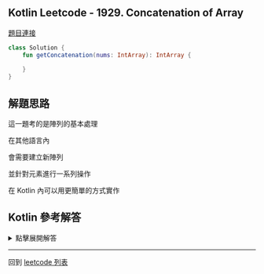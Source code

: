 ## Kotlin Leetcode - 1929. Concatenation of Array

[題目連接](https://leetcode.com/problems/concatenation-of-array/)

```kotlin
class Solution {
    fun getConcatenation(nums: IntArray): IntArray {
        
    }
}
```

## 解題思路

這一題考的是陣列的基本處理

在其他語言內

會需要建立新陣列

並針對元素進行一系列操作

在 Kotlin 內可以用更簡單的方式實作

## Kotlin 參考解答

<details>
  <summary markdown='span'>點擊展開解答</summary>

單一表達式內完成的方式如下

```kotlin
class Solution {
    fun getConcatenation(nums: IntArray) = 
        nums + nums
}
```

</details>

------

回到 [leetcode 列表](index.md)
